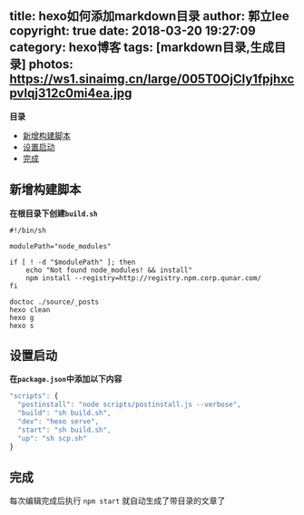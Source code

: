title: hexo如何添加markdown目录
author: 郭立lee
copyright: true
date: 2018-03-20 19:27:09
category: hexo博客
tags: [markdown目录,生成目录]
photos: https://ws1.sinaimg.cn/large/005T0OjCly1fpjhxcpvlqj312c0mi4ea.jpg
---

<!-- START doctoc generated TOC please keep comment here to allow auto update -->
<!-- DON'T EDIT THIS SECTION, INSTEAD RE-RUN doctoc TO UPDATE -->
**目录**

- [新增构建脚本](#%E6%96%B0%E5%A2%9E%E6%9E%84%E5%BB%BA%E8%84%9A%E6%9C%AC)
- [设置启动](#%E8%AE%BE%E7%BD%AE%E5%90%AF%E5%8A%A8)
- [完成](#%E5%AE%8C%E6%88%90)

<!-- END doctoc generated TOC please keep comment here to allow auto update -->


## 新增构建脚本

**在根目录下创建`build.sh`**

```Shell
#!/bin/sh

modulePath="node_modules"

if [ ! -d "$modulePath" ]; then
    echo "Not found node_modules! && install"
    npm install --registry=http://registry.npm.corp.qunar.com/
fi

doctoc ./source/_posts
hexo clean
hexo g
hexo s
```

## 设置启动

**在`package.json`中添加以下内容**

```JavaScript
"scripts": {
  "postinstall": "node scripts/postinstall.js --verbose",
  "build": "sh build.sh",
  "dev": "hexo serve",
  "start": "sh build.sh",
  "up": "sh scp.sh"
}
```

## 完成
每次编辑完成后执行 `npm start` 就自动生成了带目录的文章了
